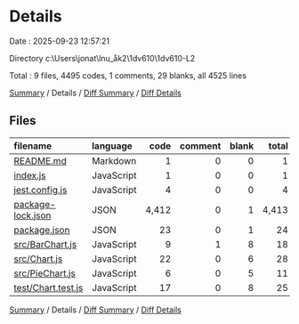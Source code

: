 # Details

Date : 2025-09-23 12:57:21

Directory c:\\Users\\jonat\\lnu_åk2\\1dv610\\1dv610-L2

Total : 9 files,  4495 codes, 1 comments, 29 blanks, all 4525 lines

[Summary](results.md) / Details / [Diff Summary](diff.md) / [Diff Details](diff-details.md)

## Files
| filename | language | code | comment | blank | total |
| :--- | :--- | ---: | ---: | ---: | ---: |
| [README.md](/README.md) | Markdown | 1 | 0 | 0 | 1 |
| [index.js](/index.js) | JavaScript | 1 | 0 | 0 | 1 |
| [jest.config.js](/jest.config.js) | JavaScript | 4 | 0 | 0 | 4 |
| [package-lock.json](/package-lock.json) | JSON | 4,412 | 0 | 1 | 4,413 |
| [package.json](/package.json) | JSON | 23 | 0 | 1 | 24 |
| [src/BarChart.js](/src/BarChart.js) | JavaScript | 9 | 1 | 8 | 18 |
| [src/Chart.js](/src/Chart.js) | JavaScript | 22 | 0 | 6 | 28 |
| [src/PieChart.js](/src/PieChart.js) | JavaScript | 6 | 0 | 5 | 11 |
| [test/Chart.test.js](/test/Chart.test.js) | JavaScript | 17 | 0 | 8 | 25 |

[Summary](results.md) / Details / [Diff Summary](diff.md) / [Diff Details](diff-details.md)